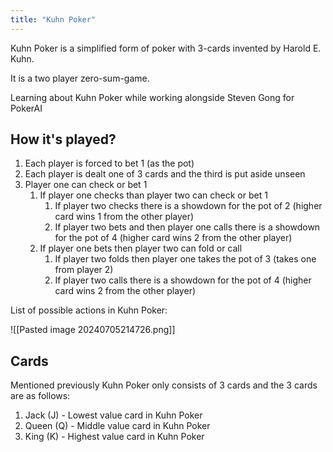 ```yaml
---
title: "Kuhn Poker"
---
```


Kuhn Poker is a simplified form of poker with 3-cards invented by Harold E. Kuhn.

It is a two player zero-sum-game.

Learning about Kuhn Poker while working alongside Steven Gong for PokerAI
## How it's played?

1. Each player is forced to bet 1 (as the pot)
2. Each player is dealt one of 3 cards and the third is put aside unseen
3. Player one can check or bet 1
	1. If player one checks than player two can check or bet 1
		1. If player two checks there is a showdown for the pot of 2 (higher card wins 1 from the other player)
		2. If player two bets and then player one calls there is a showdown for the pot of 4 (higher card wins 2 from the other player)
	2. If player one bets then player two can fold or call
		1. If player two folds then player one takes the pot of 3 (takes one from player 2)
		2. If player two calls there is a showdown for the pot of 4 (higher card wins 2 from the other player)

List of possible actions in Kuhn Poker:

![[Pasted image 20240705214726.png]]

## Cards

Mentioned previously Kuhn Poker only consists of 3 cards and the 3 cards are as follows:

1. Jack (J) - Lowest value card in Kuhn Poker
2. Queen (Q) - Middle value card in Kuhn Poker
3. King (K) - Highest value card in Kuhn Poker

